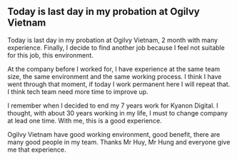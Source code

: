 ## Today is last day in my probation at Ogilvy Vietnam


Today is last day in my probation at Ogilvy Vietnam, 2 month with many experience. Finally, I decide to find another job because I feel not suitable for this job, this environment.

At the company before I worked for, I have experience at the same team size, the same environment and the same working process. I think I have went through that moment, if today I work permanent here I will repeat that. I think tech team need more time to improve up.

I remember when I decided to end my 7 years work for Kyanon Digital. I thought, with about 30 years working in my life, I must to change company at lead one time. With me, this is a good experience.

Ogilvy Vietnam have good working environment, good benefit, there are many good people in my team. Thanks Mr Huy, Mr Hung and everyone give me that experience.
<!--stackedit_data:
eyJoaXN0b3J5IjpbMTc3OTAxMTMwMF19
-->